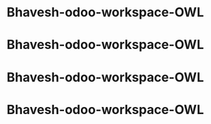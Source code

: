 # Bhavesh-odoo-workspace-OWL
# Bhavesh-odoo-workspace-OWL
# Bhavesh-odoo-workspace-OWL
# Bhavesh-odoo-workspace-OWL
